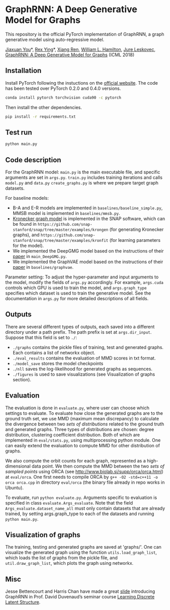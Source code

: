 # GraphRNN: A Deep Generative Model for Graphs
This repository is the official PyTorch implementation of GraphRNN, a graph generative model using auto-regressive model.

[Jiaxuan You](https://cs.stanford.edu/~jiaxuan/)\*, [Rex Ying](https://cs.stanford.edu/people/rexy/)\*, [Xiang Ren](http://www-bcf.usc.edu/~xiangren/), [William L. Hamilton](https://stanford.edu/~wleif/), [Jure Leskovec](https://cs.stanford.edu/people/jure/index.html), [GraphRNN: A Deep Generative Model for Graphs](https://arxiv.org/abs/1802.08773) (ICML 2018)

## Installation
Install PyTorch following the instuctions on the [official website](https://pytorch.org/). The code has been tested over PyTorch 0.2.0 and 0.4.0 versions.
```bash
conda install pytorch torchvision cuda90 -c pytorch
```
Then install the other dependencies.
```bash
pip install -r requirements.txt
```

## Test run
```bash
python main.py
```

## Code description
For the GraphRNN model:
`main.py` is the main executable file, and specific arguments are set in `args.py`.
`train.py` includes training iterations and calls `model.py` and `data.py`
`create_graphs.py` is where we prepare target graph datasets.

For baseline models: 
* B-A and E-R models are implemented in `baselines/baseline_simple.py`, MMSB model is implemented in `baselines/mmsb.py`.
* [Kronecker graph model](https://cs.stanford.edu/~jure/pubs/kronecker-jmlr10.pdf) is implemented in the SNAP software, which can be found in `https://github.com/snap-stanford/snap/tree/master/examples/krongen` (for generating Kronecker graphs), and `https://github.com/snap-stanford/snap/tree/master/examples/kronfit` (for learning parameters for the model).
* We implemented the DeepGMG model based on the instructions of their [paper](https://arxiv.org/abs/1803.03324) in `main_DeepGMG.py`.
* We implemented the GraphVAE model based on the instructions of their [paper](https://arxiv.org/abs/1802.03480) in `baselines/graphvae`.

Parameter setting:
To adjust the hyper-parameter and input arguments to the model, modify the fields of `args.py`
accordingly.
For example, `args.cuda` controls which GPU is used to train the model, and `args.graph_type`
specifies which dataset is used to train the generative model. See the documentation in `args.py`
for more detailed descriptions of all fields.

## Outputs
There are several different types of outputs, each saved into a different directory under a path prefix. The path prefix is set at `args.dir_input`. Suppose that this field is set to `./`:
* `./graphs` contains the pickle files of training, test and generated graphs. Each contains a list
  of networkx object.
* `./eval_results` contains the evaluation of MMD scores in txt format.
* `./model_save` stores the model checkpoints
* `./nll` saves the log-likelihood for generated graphs as sequences.
* `./figures` is used to save visualizations (see Visualization of graphs section).

## Evaluation
The evaluation is done in `evaluate.py`, where user can choose which settings to evaluate.
To evaluate how close the generated graphs are to the ground truth set, we use MMD (maximum mean discrepancy) to calculate the divergence between two _sets of distributions_ related to
the ground truth and generated graphs.
Three types of distributions are chosen: degree distribution, clustering coefficient distribution.
Both of which are implemented in `eval/stats.py`, using multiprocessing python
module. One can easily extend the evaluation to compute MMD for other distribution of graphs.

We also compute the orbit counts for each graph, represented as a high-dimensional data point. We then compute the MMD
between the two _sets of sampled points_ using ORCA (see http://www.biolab.si/supp/orca/orca.html) at `eval/orca`. 
One first needs to compile ORCA by `g++ -O2 -std=c++11 -o orca orca.cpp` in directory `eval/orca`
(the binary file already in repo works in Ubuntu). 

To evaluate, run `python evaluate.py`. Arguments specific to evaluation is specified in class
`evaluate.Args_evaluate`. Note that the field `Args_evaluate.dataset_name_all` must only contain
datasets that are already trained, by setting args.graph_type to each of the datasets and running
`python main.py`.

## Visualization of graphs
The training, testing and generated graphs are saved at 'graphs/'.
One can visualize the generated graph using the function `utils.load_graph_list`, which loads the
list of graphs from the pickle file, and `util.draw_graph_list`, which plots the graph using
networkx. 


## Misc
Jesse Bettencourt and Harris Chan have made a great [slide](https://duvenaud.github.io/learn-discrete/slides/graphrnn.pdf) introducing GraphRNN in Prof. David Duvenaud’s seminar course [Learning Discrete Latent Structure](https://duvenaud.github.io/learn-discrete/).
